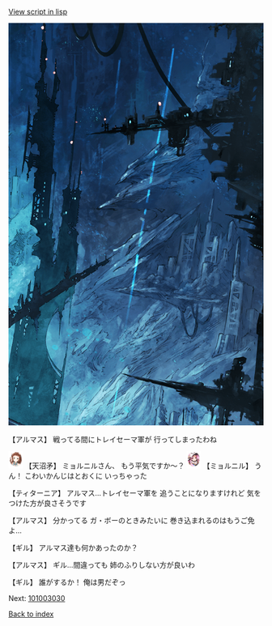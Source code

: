 [View script in lisp](../scripts/101003023.txt)

![underground_world_1.png](../images/backgrounds/underground_world_1.png)

【アルマス】
戦ってる間にトレイセーマ軍が
行ってしまったわね

<img src="../images/units/3300411.png" alt="3300411.png" height="34"/>
【天沼矛】
ミョルニルさん、
もう平気ですか～？

<img src="../images/units/3200111.png" alt="3200111.png" height="34"/>
【ミョルニル】
うん！
こわいかんじはとおくに
いっちゃった

【ティターニア】
アルマス…トレイセーマ軍を
追うことになりますけれど
気をつけた方が良さそうです

【アルマス】
分かってる
ガ・ボーのときみたいに
巻き込まれるのはもうご免よ…

【ギル】
アルマス達も何かあったのか？

【アルマス】
ギル…間違っても
姉のふりしない方が良いわ

【ギル】
誰がするか！
俺は男だぞっ

Next: [101003030](101003030.md)

[Back to index](index.md)
